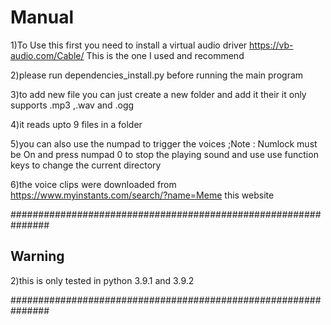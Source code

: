 # Manual

1)To Use this first you need to install a virtual audio driver <https://vb-audio.com/Cable/> This is the one I used and recommend

2)please run dependencies_install.py before running the main program

3)to add new file you can just create a new folder and add it their it only supports .mp3 ,.wav and .ogg

4)it reads upto 9 files in a folder

5)you can also use the numpad to trigger the voices ;Note : Numlock must be On and press numpad 0 to stop the playing sound and use use function keys to change the current directory

6)the voice clips were downloaded from <https://www.myinstants.com/search/?name=Meme> this website

###############################################################

## Warning

2)this is only tested in python 3.9.1 and 3.9.2

###############################################################
